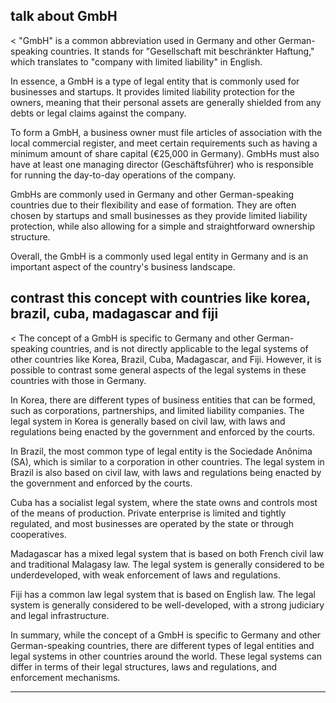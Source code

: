
## talk about GmbH

< "GmbH" is a common abbreviation used in Germany and other German-speaking countries. It stands for "Gesellschaft mit beschränkter Haftung," which translates to "company with limited liability" in English.

In essence, a GmbH is a type of legal entity that is commonly used for businesses and startups. It provides limited liability protection for the owners, meaning that their personal assets are generally shielded from any debts or legal claims against the company.

To form a GmbH, a business owner must file articles of association with the local commercial register, and meet certain requirements such as having a minimum amount of share capital (€25,000 in Germany). GmbHs must also have at least one managing director (Geschäftsführer) who is responsible for running the day-to-day operations of the company.

GmbHs are commonly used in Germany and other German-speaking countries due to their flexibility and ease of formation. They are often chosen by startups and small businesses as they provide limited liability protection, while also allowing for a simple and straightforward ownership structure.

Overall, the GmbH is a commonly used legal entity in Germany and is an important aspect of the country's business landscape.

## contrast this concept with countries like korea, brazil, cuba, madagascar and fiji

< The concept of a GmbH is specific to Germany and other German-speaking countries, and is not directly applicable to the legal systems of other countries like Korea, Brazil, Cuba, Madagascar, and Fiji. However, it is possible to contrast some general aspects of the legal systems in these countries with those in Germany.

In Korea, there are different types of business entities that can be formed, such as corporations, partnerships, and limited liability companies. The legal system in Korea is generally based on civil law, with laws and regulations being enacted by the government and enforced by the courts.

In Brazil, the most common type of legal entity is the Sociedade Anônima (SA), which is similar to a corporation in other countries. The legal system in Brazil is also based on civil law, with laws and regulations being enacted by the government and enforced by the courts.

Cuba has a socialist legal system, where the state owns and controls most of the means of production. Private enterprise is limited and tightly regulated, and most businesses are operated by the state or through cooperatives.

Madagascar has a mixed legal system that is based on both French civil law and traditional Malagasy law. The legal system is generally considered to be underdeveloped, with weak enforcement of laws and regulations.

Fiji has a common law legal system that is based on English law. The legal system is generally considered to be well-developed, with a strong judiciary and legal infrastructure.

In summary, while the concept of a GmbH is specific to Germany and other German-speaking countries, there are different types of legal entities and legal systems in other countries around the world. These legal systems can differ in terms of their legal structures, laws and regulations, and enforcement mechanisms.

---

